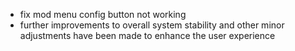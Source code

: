 - fix mod menu config button not working
- further improvements to overall system stability and other minor adjustments have been made to enhance the user experience